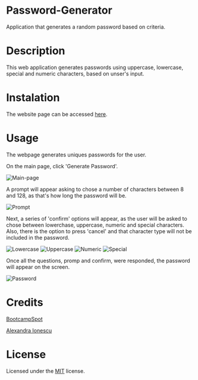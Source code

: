 # Password-Generator

Application that generates a random password based on criteria.

# Description

This web application generates passwords using uppercase, lowercase, special and numeric characters, based on unser's input.

# Instalation

The website page can be accessed [here](https://github.com/ionescuea/Password-Generator/index.html).

# Usage

The webpage generates uniques passwords for the user.

On the main page, click 'Generate Password'.

![Main-page](assets/main-page.jpg)

A prompt will appear asking to chose a number of characters between 8 and 128, as that's how long the password will be.

![Prompt](assets/prompt.jpg)

Next, a series of 'confirm' options will appear, as the user will be asked to chose between lowerchase, uppercase, numeric and special characters. Also, there is the option to press 'cancel' and that character type will not be included in the password.

![Lowercase](assets/lowercase.jpg)
![Uppercase](assets/uppercase.jpg)
![Numeric](assets/numeric.jpg)
![Special](assets/special.jpg)

Once all the questions, promp and confirm, were responded, the password will appear on the screen.

![Password](assets/password-generated-example.jpg)

# Credits

[BootcampSpot](https://github.com/edx)

[Alexandra Ionescu](https://github.com/ionescuea)

# License

Licensed under the [MIT](LICENSE) license.
